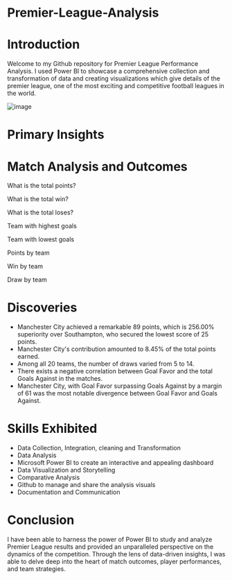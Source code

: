 # Premier-League-Analysis
# Introduction

Welcome to my Github repository for Premier League Performance Analysis. I used Power BI to showcase a comprehensive collection and transformation of data and creating visualizations which give details of the premier league, one of the most exciting and competitive football leagues in the world.

![image](https://github.com/aramideoye/Premier-League-Analysis/assets/136766114/05f15173-f3fc-4d47-9f93-418348ac7cf8)

# Primary Insights

# Match Analysis and Outcomes

  What is the total points?
  
  What is the total win?
  
  What is the total loses?

  Team with highest goals
  
  Team with lowest goals
  
  Points by team
  
  Win by team
  
  Draw by team

  # Discoveries

  - Manchester City achieved a remarkable 89 points, which is 256.00% superiority over Southampton, who secured the lowest score of 25 points.
  - Manchester City's contribution amounted to 8.45% of the total points earned.
  - Among all 20 teams, the number of draws varied from 5 to 14.
  - There exists a negative correlation between Goal Favor and the total Goals Against in the matches.
  - Manchester City, with Goal Favor surpassing Goals Against by a margin of 61 was the most notable divergence between Goal Favor and Goals Against.

# Skills Exhibited

-  Data Collection, Integration, cleaning and Transformation
-  Data Analysis
-  Microsoft Power BI to create an interactive and appealing dashboard
-  Data Visualization and Storytelling
-  Comparative Analysis
-  Github to manage and share the analysis visuals
-  Documentation and Communication

# Conclusion

I have been able to harness the power of Power BI to study and analyze Premier League results and provided an unparalleled perspective on the dynamics of the competition. Through the lens of data-driven insights, I was able to delve deep into the heart of match outcomes, player performances, and team strategies. 
